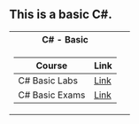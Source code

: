 <h2> This is a basic C#. </h2>
<table>

<tr>
  <th> C# - Basic </th>
   
</tr>

<tr>
<td>

| **Course**                                                            | **Link**                                                   |
| --------------------------------------------------------------------- | ---------------------------------------------------------- |
| <a> C# Basic Labs </a>               |<a href="https://github.com/Argatski/SoftUni/tree/main/01.C%23%20Basic/C%23-Basic-Lab"> Link</a> |
| <a> C# Basic Exams </a>               | <a href = "https://github.com/Argatski/SoftUni/tree/main/01.C%23%20Basic/Exam%20-%20Basic%20C%23"> Link </a>|
</td>
<td>

</table>
